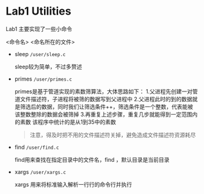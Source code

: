 # Lab1 Utilities


Lab1 主要实现了一些小命令

<命令名> <命名所在的文件>

* sleep  `/user/sleep.c`

    sleep较为简单，不过多赘述

* primes `/user/primes.c`

    primes是基于管道实现的素数筛算法，大体思路如下：
    1.父进程先创建一对管道文件描述符，子进程将被筛的数据写到父进程中
    2.父进程此时的到的数据就是筛选后的数据，同时我们让筛选条件++，筛选条件是一个整数，代表能被该整数整除的数据会被筛掉
    3.再重复上述步骤，重复几步就能得到一定范围内的素数
    该程序中统计的是从1到35中的素数
    > 注意，得及时把不用的文件描述符关掉，避免造成文件描述符资源耗尽

* find   `/user/find.c`

    find用来查找在指定目录中的文件名，find <dirname> <filename>，默认目录是当前目录

* xargs  `/user/xargs.c`

    xargs 用来将标准输入解析一行行的命令行并执行
